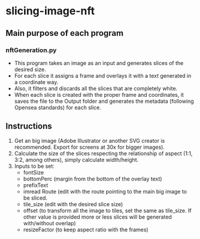 # slicing-image-nft
## Main purpose of each program
### nftGeneration.py
- This program takes an image as an input and generates slices of the desired size. 
- For each slice it assigns a frame and overlays it with a text generated in a coordinate way. 
- Also, it filters and discards all the slices that are completely white. 
- When each slice is created with the proper frame and coordinates, it saves the file to the Output folder and generates the metadata (following Opensea standards) for each slice.



## Instructions
1) Get an big image (Adobe Illustrator or another SVG creator is recommended. Export for screens at 30x for bigger images).
2) Calculate the size of the slices respecting the relationship of aspect (1:1, 3:2, among others), simply calculate width/height.
3) Inputs to be set:
   - fontSize
   - bottomPerc (margin from the bottom of the overlay text)
   - prefixText 
   - imread Route (edit with the route pointing to the main big image to be sliced.
   - tile_size (edit with the desired slice size)
   - offset (to transform all the image to tiles, set the same as tile_size. If other value is provided more or less slices will be generated with/without overlap)
   - resizeFactor (to keep aspect ratio with the frames) 
